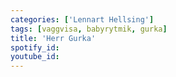 ```yaml
---
categories: ['Lennart Hellsing']
tags: [vaggvisa, babyrytmik, gurka]
title: 'Herr Gurka'
spotify_id: 
youtube_id: 
---
```


